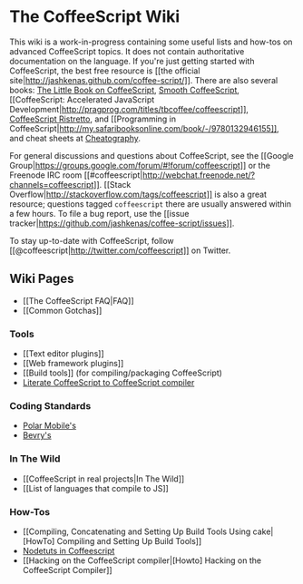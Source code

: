 # The CoffeeScript Wiki

This wiki is a work-in-progress containing some useful lists and how-tos on advanced CoffeeScript topics. It does not contain authoritative documentation on the language. If you're just getting started with CoffeeScript, the best free resource is [[the official site|http://jashkenas.github.com/coffee-script/]]. There are also several books: [The Little Book on CoffeeScript](http://arcturo.github.com/library/coffeescript/), [Smooth CoffeeScript](http://autotelicum.github.com/Smooth-CoffeeScript/), [[CoffeeScript: Accelerated JavaScript Development|http://pragprog.com/titles/tbcoffee/coffeescript]], [CoffeeScript Ristretto](https://leanpub.com/coffeescript-ristretto/read), and [[Programming in CoffeeScript|http://my.safaribooksonline.com/book/-/9780132946155]], and cheat sheets at [Cheatography](http://www.cheatography.com/dimitrios/cheat-sheets/coffeescript-cheat-sheet/).

For general discussions and questions about CoffeeScript, see the [[Google Group|https://groups.google.com/forum/#!forum/coffeescript]] or the Freenode IRC room [[#coffeescript|http://webchat.freenode.net/?channels=coffeescript]]. [[Stack Overflow|http://stackoverflow.com/tags/coffeescript]] is also a great resource; questions tagged `coffeescript` there are usually answered within a few hours. To file a bug report, use the [[issue tracker|https://github.com/jashkenas/coffee-script/issues]].

To stay up-to-date with CoffeeScript, follow [[@coffeescript|http://twitter.com/coffeescript]] on Twitter.

## Wiki Pages

* [[The CoffeeScript FAQ|FAQ]]
* [[Common Gotchas]]

### Tools

* [[Text editor plugins]]
* [[Web framework plugins]]
* [[Build tools]] (for compiling/packaging CoffeeScript)
* [Literate CoffeeScript to CoffeeScript compiler](https://github.com/derekchiang/LitToCoffee)

### Coding Standards

* [Polar Mobile's](https://github.com/polarmobile/coffeescript-style-guide)
* [Bevry's](https://github.com/bevry/community/wiki/Coding-Standards)

### In The Wild

* [[CoffeeScript in real projects|In The Wild]]
* [[List of languages that compile to JS]]

### How-Tos

* [[Compiling, Concatenating and Setting Up Build Tools Using cake|[HowTo] Compiling and Setting Up Build Tools]]
* [Nodetuts in Coffeescript](http://jaigouk.com/blog/2011/07/07/intro/)
* [[Hacking on the CoffeeScript compiler|[Howto] Hacking on the CoffeeScript Compiler]]
